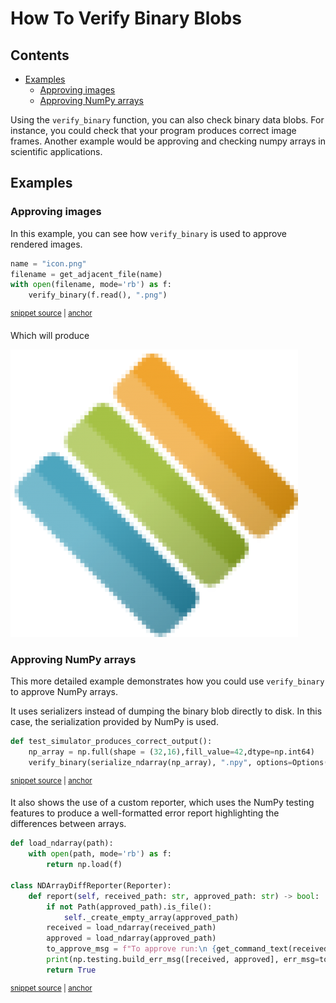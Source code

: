 # How To Verify Binary Blobs

<!-- toc -->
## Contents

  * [Examples](#examples)
    * [Approving images](#approving-images)
    * [Approving NumPy arrays](#approving-numpy-arrays)<!-- endToc -->

Using the `verify_binary` function, you can also check binary data blobs. For instance, you could check that your 
program produces correct image frames. Another example would be approving and checking numpy arrays in scientific 
applications.

## Examples

### Approving images
In this example, you can see how `verify_binary` is used to approve rendered images.

<!-- snippet: verify_binary_image -->
<a id='snippet-verify_binary_image'></a>
```py
name = "icon.png"
filename = get_adjacent_file(name)
with open(filename, mode='rb') as f:
    verify_binary(f.read(), ".png")
```
<sup><a href='/tests/test_verify.py#L161-L166' title='Snippet source file'>snippet source</a> | <a href='#snippet-verify_binary_image' title='Start of snippet'>anchor</a></sup>
<!-- endSnippet -->

Which will produce

![Approved image](../../tests/approved_files/VerifyTests.test_verify_file_binary_file.approved.png)

### Approving NumPy arrays
This more detailed example demonstrates how you could use `verify_binary` to approve NumPy arrays. 

It uses serializers instead of dumping the binary blob directly to disk. In this case, the serialization provided by NumPy is used.

<!-- snippet: verify_numpy_array -->
<a id='snippet-verify_numpy_array'></a>
```py
def test_simulator_produces_correct_output():
    np_array = np.full(shape = (32,16),fill_value=42,dtype=np.int64)
    verify_binary(serialize_ndarray(np_array), ".npy", options=Options().with_reporter(NDArrayDiffReporter()))
```
<sup><a href='/tests/test_example_numpy.py#L14-L18' title='Snippet source file'>snippet source</a> | <a href='#snippet-verify_numpy_array' title='Start of snippet'>anchor</a></sup>
<!-- endSnippet -->

It also shows the use of a custom reporter, which uses the NumPy testing features to produce a well-formatted error report highlighting the differences between arrays.

<!-- snippet: numpy_custom_reporter -->
<a id='snippet-numpy_custom_reporter'></a>
```py
def load_ndarray(path):
    with open(path, mode='rb') as f:
        return np.load(f)

class NDArrayDiffReporter(Reporter):
    def report(self, received_path: str, approved_path: str) -> bool:
        if not Path(approved_path).is_file():
            self._create_empty_array(approved_path)
        received = load_ndarray(received_path)
        approved = load_ndarray(approved_path)
        to_approve_msg = f"To approve run:\n {get_command_text(received_path,approved_path)}"
        print(np.testing.build_err_msg([received, approved], err_msg=to_approve_msg))
        return True
```
<sup><a href='/tests/test_example_numpy.py#L23-L39' title='Snippet source file'>snippet source</a> | <a href='#snippet-numpy_custom_reporter' title='Start of snippet'>anchor</a></sup>
<!-- endSnippet -->
